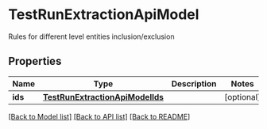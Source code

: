 # TestRunExtractionApiModel

Rules for different level entities inclusion/exclusion

## Properties
Name | Type | Description | Notes
------------ | ------------- | ------------- | -------------
**ids** | [**TestRunExtractionApiModelIds**](TestRunExtractionApiModelIds.md) |  | [optional] 

[[Back to Model list]](../README.md#documentation-for-models) [[Back to API list]](../README.md#documentation-for-api-endpoints) [[Back to README]](../README.md)


